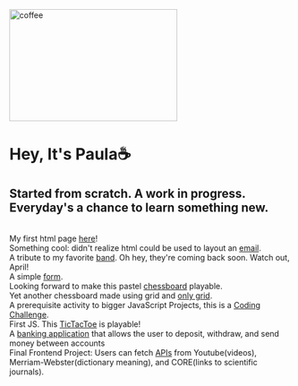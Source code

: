 <html>
  <head>
    <img src="coffee.jpg" alt="coffee" width="300vmin" height="200vmin">
  </head>  
    <body>
    <h1><strong>Hey, It's Paula</strong>☕️</h1>
    <h2>Started from scratch. A work in progress. Everyday's a chance to learn something new.</h2>
    <br>
    My first html page <a href="Homework #1 BestPractice/Best Practice.html">here</a>!
    <br>
    Something cool: didn't realize html could be used to layout an <a href="Homework #2 HTML Email/HTML Email.html">email</a>.
    <br>
    A tribute to my favorite <a href="Homework #3 Tribute/Tribute part 2.html">band</a>. Oh hey, they're coming back soon. Watch out, April!
    <br>
    A simple <a href="Homework #4/Forms.html">form</a>. 
    <br>
    Looking forward to make this pastel <a href="Homework#5- Chessboard/Chessboard 3.html">chessboard</a> playable.
    <br>
    Yet another chessboard made using grid and <a href="Chessboard-Grid/Chessboard-Grid.html">only grid</a>.
    </body>
    <br>
    A prerequisite activity to bigger JavaScript Projects, this is a <a href= "Coding Challenge/Coding Challenge 1.js">Coding Challenge</a>.
    <br>
    First JS. This <a href="TicTacToe/tictactoe.html">TicTacToe</a> is playable!
    <br>
    A <a href="BankingApp/BankingApp_Login.html">banking application</a> that allows the user to deposit, withdraw, and send money between accounts
    <br>
    Final Frontend Project: Users can fetch <a href= "FrontendProjects/API-SM.html">APIs</a> from Youtube(videos), Merriam-Webster(dictionary meaning), and CORE(links to scientific journals).
  
 </html>
